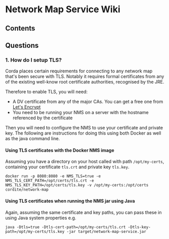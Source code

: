 # Network Map Service Wiki

## Contents


## Questions

### 1. How do I setup TLS?

Corda places certain requirements for connecting to any network map that's been secure with TLS.
Notably it requires formal certificates from any of the existing well-know root certificate authorities, recognised by the JRE.

Therefore to enable TLS, you will need:

* A DV certificate from any of the major CAs. You can get a free one from [Let's Encrypt](https://letsencrypt.org/)
* You need to be running your NMS on a server with the hostname referenced by the certificate

Then you will need to configure the NMS to use your certificate and private key. 
The following are instructions for doing this using both Docker as well as the java command line.

#### Using TLS certificates with the Docker NMS image

Assuming you have a directory on your host called with path `/opt/my-certs`, containing your certificate `tls.crt` and private key `tls.key`.

```
docker run -p 8080:8080 -e NMS_TLS=true -e NMS_TLS_CERT_PATH=/opt/certs/tls.crt -e NMS_TLS_KEY_PATH=/opt/certs/tls.key -v /opt/my-certs:/opt/certs cordite/network-map
```

#### Using TLS certificates when running the NMS jar using Java

Again, assuming the same certificate and key paths, you can pass these in using 
Java system properties e.g.

```
java -Dtls=true -Dtls-cert-path=/opt/my-certs/tls.crt -Dtls-key-path=/opt/my-certs/tls.key -jar target/network-map-service.jar
```

